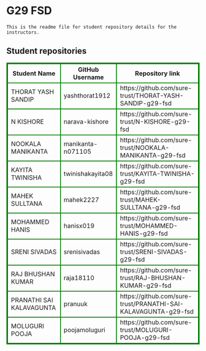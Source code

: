 # G29 FSD
    This is the readme file for student repository details for the instructors.
## Student repositories 
<table style="border : 2px solid green; width:100%;">
<tr >
<th style="border : 2px solid green;">Student Name</th>
<th style="border : 2px solid green;">GitHub Username</th>
<th style="border : 2px solid green;">Repository link</th>
</tr>
<tr style="border : 2px solid green;">
<td style="border : 2px solid green;">THORAT YASH SANDIP</td> 

<td style="border : 2px solid green;">yashthorat1912</td> 

<td style="border : 2px solid green;">https://github.com/sure-trust/THORAT-YASH-SANDIP-g29-fsd</td> 
</tr>

<tr style="border : 2px solid green;">
<td style="border : 2px solid green;">N KISHORE</td> 

<td style="border : 2px solid green;">narava-kishore</td> 

<td style="border : 2px solid green;">https://github.com/sure-trust/N-KISHORE-g29-fsd</td> 
</tr>

<tr style="border : 2px solid green;">
<td style="border : 2px solid green;">NOOKALA MANIKANTA</td> 

<td style="border : 2px solid green;">manikanta-n071105</td> 

<td style="border : 2px solid green;">https://github.com/sure-trust/NOOKALA-MANIKANTA-g29-fsd</td> 
</tr>

<tr style="border : 2px solid green;">
<td style="border : 2px solid green;">KAYITA TWINISHA</td> 

<td style="border : 2px solid green;">twinishakayita08</td> 

<td style="border : 2px solid green;">https://github.com/sure-trust/KAYITA-TWINISHA-g29-fsd</td> 
</tr>

<tr style="border : 2px solid green;">
<td style="border : 2px solid green;">MAHEK SULLTANA</td> 

<td style="border : 2px solid green;">mahek2227</td> 

<td style="border : 2px solid green;">https://github.com/sure-trust/MAHEK-SULLTANA-g29-fsd</td> 
</tr>

<tr style="border : 2px solid green;">
<td style="border : 2px solid green;">MOHAMMED HANIS</td> 

<td style="border : 2px solid green;">hanisx019</td> 

<td style="border : 2px solid green;">https://github.com/sure-trust/MOHAMMED-HANIS-g29-fsd</td> 
</tr>

<tr style="border : 2px solid green;">
<td style="border : 2px solid green;">SRENI SIVADAS</td> 

<td style="border : 2px solid green;">srenisivadas</td> 

<td style="border : 2px solid green;">https://github.com/sure-trust/SRENI-SIVADAS-g29-fsd</td> 
</tr>

<tr style="border : 2px solid green;">
<td style="border : 2px solid green;">RAJ BHUSHAN KUMAR</td> 

<td style="border : 2px solid green;">raja18110</td> 

<td style="border : 2px solid green;">https://github.com/sure-trust/RAJ-BHUSHAN-KUMAR-g29-fsd</td> 
</tr>

<tr style="border : 2px solid green;">
<td style="border : 2px solid green;">PRANATHI SAI KALAVAGUNTA</td> 

<td style="border : 2px solid green;">pranuuk</td> 

<td style="border : 2px solid green;">https://github.com/sure-trust/PRANATHI-SAI-KALAVAGUNTA-g29-fsd</td> 
</tr>

<tr style="border : 2px solid green;">
<td style="border : 2px solid green;">MOLUGURI POOJA</td> 

<td style="border : 2px solid green;">poojamoluguri</td> 

<td style="border : 2px solid green;">https://github.com/sure-trust/MOLUGURI-POOJA-g29-fsd</td> 
</tr>
